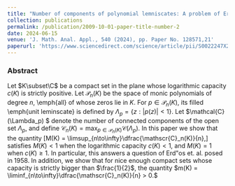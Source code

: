 ```yaml
---
title: "Number of components of polynomial lemniscates: A problem of Erdös, Herzog, and Piranian"
collection: publications
permalink: /publication/2009-10-01-paper-title-number-2
date: 2024-06-15
venue: 'J. Math. Anal. Appl., 540 (2024), pp. Paper No. 128571,21'
paperurl: 'https://www.sciencedirect.com/science/article/pii/S0022247X24004931'
---
```

### Abstract

Let $K\subset\C$ be a compact set in the plane whose logarithmic capacity $c(K)$ is strictly positive. Let $\mathscr{P}_n(K)$ be the space of monic polynomials of degree $n,$ \emph{all} of whose zeros lie in $K.$ For $p\in \mathscr{P}_n(K),$ its filled \emph{unit leminscate} is defined by $\Lambda_p = \{z: |p(z)| < 1\}.$ Let $\mathcal{C}(\Lambda_p) $ denote the number of connected components of the open set $\Lambda_p,$ and define $\mathscr{C}_n(K) = \max_{p\in \mathscr{P}_n(K)}\mathcal{C}(\Lambda_p).$ In this paper we show that the quantity 
\[M(K) = \limsup_{n\to\infty}\dfrac{\mathscr{C}_n(K)}{n},\]
satisfies $M(K) < 1$ when the logarithmic capacity $c(K) < 1,$ and  $M(K) = 1$ when $c(K)\geq 1.$ In particular, this answers a question of Erd\"os et. al. posed in $1958$. In addition, we show that for nice enough compact sets whose capacity is strictly bigger than $\frac{1}{2}$, the quantity $m(K) = \liminf_{n\to\infty}\dfrac{\mathscr{C}_n(K)}{n} > 0.$

